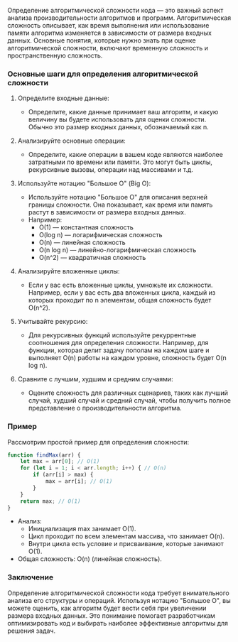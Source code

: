 Определение алгоритмической сложности кода — это важный аспект анализа производительности алгоритмов и программ. Алгоритмическая сложность описывает, как время выполнения или использование памяти алгоритма изменяется в зависимости от размера входных данных. Основные понятия, которые нужно знать при оценке алгоритмической сложности, включают временную сложность и пространственную сложность.

### Основные шаги для определения алгоритмической сложности

1. Определите входные данные:
    - Определите, какие данные принимает ваш алгоритм, и какую величину вы будете использовать для оценки сложности. Обычно это размер входных данных, обозначаемый как n.

2. Анализируйте основные операции:
    - Определите, какие операции в вашем коде являются наиболее затратными по времени или памяти. Это могут быть циклы, рекурсивные вызовы, операции над массивами и т.д.

3. Используйте нотацию "Большое О" (Big O):
    - Используйте нотацию "Большое О" для описания верхней границы сложности. Она показывает, как время или память растут в зависимости от размера входных данных.
    - Например:
        - O(1) — константная сложность
        - O(log n) — логарифмическая сложность
        - O(n) — линейная сложность
        - O(n log n) — линейно-логарифмическая сложность
        - O(n^2) — квадратичная сложность

4. Анализируйте вложенные циклы:
    - Если у вас есть вложенные циклы, умножьте их сложности. Например, если у вас есть два вложенных цикла, каждый из которых проходит по n элементам, общая сложность будет O(n^2).

5. Учитывайте рекурсию:
    - Для рекурсивных функций используйте рекуррентные соотношения для определения сложности. Например, для функции, которая делит задачу пополам на каждом шаге и выполняет O(n) работы на каждом уровне, сложность будет O(n log n).

6. Сравните с лучшим, худшим и средним случаями:
    - Оцените сложность для различных сценариев, таких как лучший случай, худший случай и средний случай, чтобы получить полное представление о производительности алгоритма.

### Пример

Рассмотрим простой пример для определения сложности:

```js
function findMax(arr) {
    let max = arr[0]; // O(1)
    for (let i = 1; i < arr.length; i++) { // O(n)
        if (arr[i] > max) {
            max = arr[i]; // O(1)
        }
    }
    return max; // O(1)
}
```


- Анализ:
    - Инициализация max занимает O(1).
    - Цикл проходит по всем элементам массива, что занимает O(n).
    - Внутри цикла есть условие и присваивание, которые занимают O(1).
- Общая сложность: O(n) (линейная сложность).

### Заключение

Определение алгоритмической сложности кода требует внимательного анализа его структуры и операций. Используя нотацию "Большое О", вы можете оценить, как алгоритм будет вести себя при увеличении размера входных данных. Это понимание помогает разработчикам оптимизировать код и выбирать наиболее эффективные алгоритмы для решения задач.
